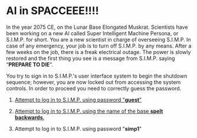 # AI in SPACCEEE!!!!

In the year 2075 CE, on the Lunar Base Elongated Muskrat. Scientists have been working on a new AI called Super Intelligent Machine Persona, or S.I.M.P. for short. You are a new scientist in charge of overseeing S.I.M.P. In case of any emergency, your job is to turn off S.I.M.P. by any means. After a few weeks on the job, there is a freak electrical outage. The power is slowly restored and the first thing you see is a message from S.I.M.P. saying “**PREPARE TO DIE**”.

You try to sign in to S.I.M.P.'s user interface system to begin the shutdown sequence; however, you are now locked out from accessing the system controls. In order to proceed you need to correctly guess the password.

1. [Attempt to log in to S.I.M.P. using password "**guest**"](choice_1.md)

2. [Attempt to log in to S.I.M.P. using the name of the base **spelt backwards**.](choice_1b.md)

3. Attempt to log in to S.I.M.P. using password "**simp1**"

